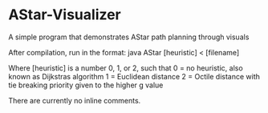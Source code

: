 # AStar-Visualizer
A simple program that demonstrates AStar path planning through visuals

After compilation, run in the format:
java AStar [heuristic] < [filename]

Where [heuristic] is a number 0, 1, or 2, such that
0 = no heuristic, also known as Dijkstras algorithm
1 = Euclidean distance
2 = Octile distance with tie breaking priority given to the higher g value

There are currently no inline comments.
